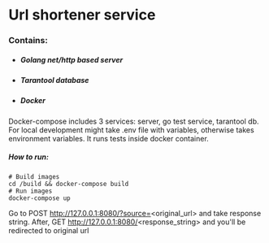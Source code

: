 # Url shortener service



### Contains:
* ##### Golang net/http based server
* ##### Tarantool database
* ##### Docker

Docker-compose includes 3 services: server, go test service, tarantool db.
For local development might take .env file with variables, otherwise takes environment variables.
It runs tests inside docker container.

##### How to run:
```shell script
# Build images
cd /build && docker-compose build
# Run images
docker-compose up
```
Go to POST http://127.0.0.1:8080/?source=<original_url> and take response string.
After, GET http://127.0.0.1:8080/<response_string> and you'll be redirected to original url
